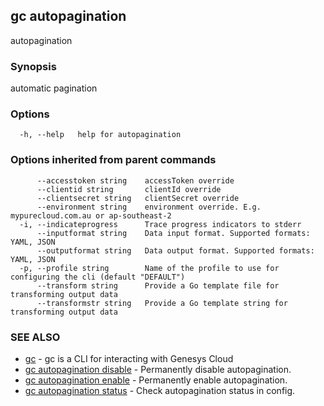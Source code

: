 ## gc autopagination

autopagination

### Synopsis

automatic pagination

### Options

```
  -h, --help   help for autopagination
```

### Options inherited from parent commands

```
      --accesstoken string    accessToken override
      --clientid string       clientId override
      --clientsecret string   clientSecret override
      --environment string    environment override. E.g. mypurecloud.com.au or ap-southeast-2
  -i, --indicateprogress      Trace progress indicators to stderr
      --inputformat string    Data input format. Supported formats: YAML, JSON
      --outputformat string   Data output format. Supported formats: YAML, JSON
  -p, --profile string        Name of the profile to use for configuring the cli (default "DEFAULT")
      --transform string      Provide a Go template file for transforming output data
      --transformstr string   Provide a Go template string for transforming output data
```

### SEE ALSO

* [gc](gc.html)	 - gc is a CLI for interacting with Genesys Cloud
* [gc autopagination disable](gc_autopagination_disable.html)	 - Permanently disable autopagination.
* [gc autopagination enable](gc_autopagination_enable.html)	 - Permanently enable autopagination.
* [gc autopagination status](gc_autopagination_status.html)	 - Check autopagination status in config.


